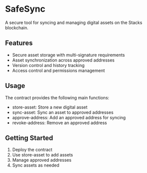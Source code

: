 # SafeSync

A secure tool for syncing and managing digital assets on the Stacks blockchain.

## Features
- Secure asset storage with multi-signature requirements
- Asset synchronization across approved addresses
- Version control and history tracking
- Access control and permissions management

## Usage
The contract provides the following main functions:
- store-asset: Store a new digital asset
- sync-asset: Sync an asset to approved addresses
- approve-address: Add an approved address for syncing
- revoke-address: Remove an approved address

## Getting Started
1. Deploy the contract
2. Use store-asset to add assets
3. Manage approved addresses
4. Sync assets as needed
